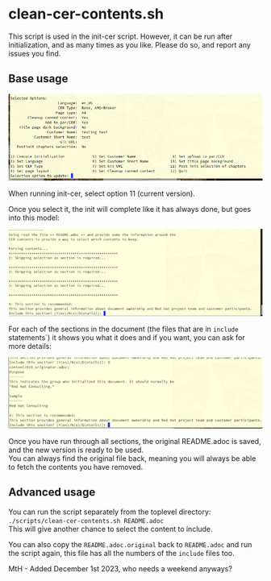 # clean-cer-contents.sh

This script is used in the init-cer script. However, it can be run after initialization, and as many times as you like. Please do so, and report any issues you find.

## Base usage

![Menu for init-cer](../images/Readme/clean-cer-contents-1.png "menu for init-cer")

When running init-cer, select option 11 (current version).

Once you select it, the init will complete like it has always done, but goes into this model:

![clean output](../images/Readme/clean-cer-contents-2.png "clean output")

For each of the sections in the document (the files that are in `include` statements`) it shows you what it does and if you want, you can ask for more details:

![Detailed output](../images/Readme/clean-cer-contents-3.png "Get details")

Once you have run through all sections, the original README.adoc is saved, and the new version is ready to be used.  
You can always find the original file back, meaning you will always be able to fetch the contents you have removed.

## Advanced usage

You can run the script separately from the toplevel directory: `./scripts/clean-cer-contents.sh README.adoc`  
This will give another chance to select the content to include. 

You can also copy the `README.adoc.original` back to `README.adoc` and run the script again, this file has all the numbers of the `include` files too.

MtH - Added December 1st 2023, who needs a weekend anyways?

